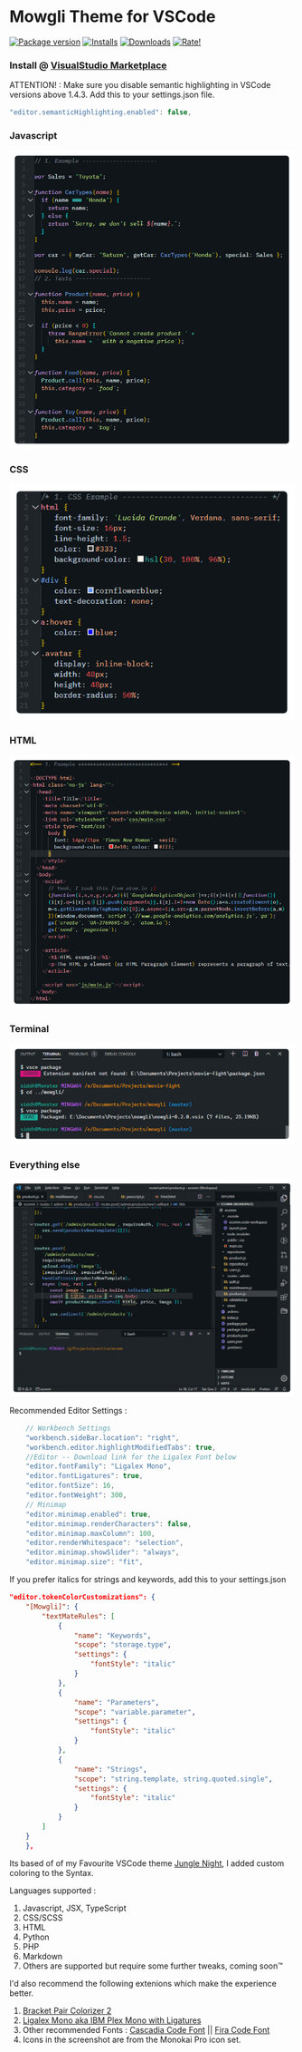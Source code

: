 # Mowgli Theme for VSCode

[![Package version](https://vsmarketplacebadge.apphb.com/version/wapenshaw.mowgli.svg?style=for-the-badge&colorA=3e4246&colorB=47658e&label=VERSION)](https://marketplace.visualstudio.com/items?itemName=wapenshaw.mowgli) [![Installs](https://vsmarketplacebadge.apphb.com/installs-short/wapenshaw.mowgli.svg?style=for-the-badge&colorA=3e4246&colorB=47658e&label=INSTALLS)](https://marketplace.visualstudio.com/items?itemName=wapenshaw.mowgli) [![Downloads](https://vsmarketplacebadge.apphb.com/downloads-short/wapenshaw.mowgli.svg?style=for-the-badge&colorA=3e4246&colorB=47658e&label=DOWNLOADS)](https://marketplace.visualstudio.com/items?itemName=wapenshaw.mowgli) [![Rate!](https://vsmarketplacebadge.apphb.com/rating-star/wapenshaw.mowgli.svg?style=for-the-badge&colorA=3e4246&colorB=47658e&label=RATING)](https://marketplace.visualstudio.com/items?itemName=wapenshaw.mowgli&ssr=false#review-details)

### Install @ [VisualStudio Marketplace](https://marketplace.visualstudio.com/items?itemName=wapenshaw.mowgli)

ATTENTION! : Make sure you disable semantic highlighting in VSCode versions above 1.4.3. Add this to your settings.json file.

```javascript
"editor.semanticHighlighting.enabled": false,
```

### Javascript

![Javascript](./images/display/javascript.png 'Sample in JS')

### CSS

![CSS](./images/display/css.png 'CSS Sample')

### HTML

![HTML](./images/display/html.png 'HTML Sample')

### Terminal

![Terminal](./images/display/terminal.png 'Terminal Colors')

### Everything else

![Complete Viewport](./images/display/complete.png 'Complete Viewport')

Recommended Editor Settings :

```javascript
	// Workbench Settings
	"workbench.sideBar.location": "right",
	"workbench.editor.highlightModifiedTabs": true,
	//Editor -- Download link for the Ligalex Font below
	"editor.fontFamily": "Ligalex Mono",
	"editor.fontLigatures": true,
	"editor.fontSize": 16,
	"editor.fontWeight": 300,
	// Minimap
	"editor.minimap.enabled": true,
	"editor.minimap.renderCharacters": false,
	"editor.minimap.maxColumn": 100,
	"editor.renderWhitespace": "selection",
	"editor.minimap.showSlider": "always",
	"editor.minimap.size": "fit",
```

If you prefer italics for strings and keywords, add this to your settings.json

```json
"editor.tokenColorCustomizations": {
	"[Mowgli]": {
		"textMateRules": [
			{
				"name": "Keywords",
				"scope": "storage.type",
				"settings": {
					"fontStyle": "italic"
				}
			},
			{
				"name": "Parameters",
				"scope": "variable.parameter",
				"settings": {
					"fontStyle": "italic"
				}
			},
			{
				"name": "Strings",
				"scope": "string.template, string.quoted.single",
				"settings": {
					"fontStyle": "italic"
				}
			}
		]
	}
	},
```

Its based of of my Favourite VSCode theme [Jungle Night](https://github.com/tweakimp/jungle-night), I added custom coloring to the Syntax.

Languages supported :

1. Javascript, JSX, TypeScript
2. CSS/SCSS
3. HTML
4. Python
5. PHP
6. Markdown
7. Others are supported but require some further tweaks, coming soon™

I'd also recommend the following extenions which make the experience better.

1. [Bracket Pair Colorizer 2](https://github.com/CoenraadS/Bracket-Pair-Colorizer-2)
2. [Ligalex Mono aka IBM Plex Mono with Ligatures](https://github.com/ToxicFrog/Ligaturizer/releases)
3. Other recommended Fonts : [Cascadia Code Font](https://github.com/microsoft/cascadia-code) || [Fira Code Font](https://github.com/tonsky/FiraCode)
4. Icons in the screenshot are from the Monokai Pro icon set.

